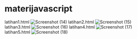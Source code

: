 # materijavascript
latihan1.html
![Screenshot (14)](https://github.com/triiitannn/materijavascript/assets/132879876/3968e99d-bed9-421f-a282-d9c1c8d2bb03)
latihan2.html
![Screenshot (15)](https://github.com/triiitannn/materijavascript/assets/132879876/eaeb4aa6-ed24-46af-897a-6a07d62bbdbb)
latihan3.html
![Screenshot (16)](https://github.com/triiitannn/materijavascript/assets/132879876/692bdd07-e8fe-47ce-bb85-976a2063df95)
latihan4.html
![Screenshot (17)](https://github.com/triiitannn/materijavascript/assets/132879876/c6af9edc-f57f-4698-bf3f-2ef8950c696e)
latihan5.html
![Screenshot (18)](https://github.com/triiitannn/materijavascript/assets/132879876/94d9bdfd-a749-4a1f-bebd-e2ac69096d80)
